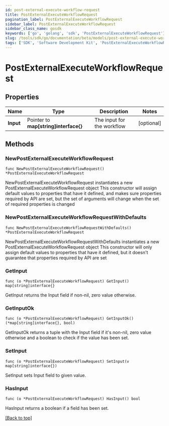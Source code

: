 ```yaml
---
id: post-external-execute-workflow-request
title: PostExternalExecuteWorkflowRequest
pagination_label: PostExternalExecuteWorkflowRequest
sidebar_label: PostExternalExecuteWorkflowRequest
sidebar_class_name: gosdk
keywords: ['go', 'golang', 'sdk', 'PostExternalExecuteWorkflowRequest'] 
slug: /tools/sdk/go/documentation/beta/models/post-external-execute-workflow-request
tags: ['SDK', 'Software Development Kit', 'PostExternalExecuteWorkflowRequest']
---
```


# PostExternalExecuteWorkflowRequest

## Properties

Name | Type | Description | Notes
------------ | ------------- | ------------- | -------------
**Input** | Pointer to **map[string]interface{}** | The input for the workflow | [optional] 

## Methods

### NewPostExternalExecuteWorkflowRequest

`func NewPostExternalExecuteWorkflowRequest() *PostExternalExecuteWorkflowRequest`

NewPostExternalExecuteWorkflowRequest instantiates a new PostExternalExecuteWorkflowRequest object
This constructor will assign default values to properties that have it defined,
and makes sure properties required by API are set, but the set of arguments
will change when the set of required properties is changed

### NewPostExternalExecuteWorkflowRequestWithDefaults

`func NewPostExternalExecuteWorkflowRequestWithDefaults() *PostExternalExecuteWorkflowRequest`

NewPostExternalExecuteWorkflowRequestWithDefaults instantiates a new PostExternalExecuteWorkflowRequest object
This constructor will only assign default values to properties that have it defined,
but it doesn't guarantee that properties required by API are set

### GetInput

`func (o *PostExternalExecuteWorkflowRequest) GetInput() map[string]interface{}`

GetInput returns the Input field if non-nil, zero value otherwise.

### GetInputOk

`func (o *PostExternalExecuteWorkflowRequest) GetInputOk() (*map[string]interface{}, bool)`

GetInputOk returns a tuple with the Input field if it's non-nil, zero value otherwise
and a boolean to check if the value has been set.

### SetInput

`func (o *PostExternalExecuteWorkflowRequest) SetInput(v map[string]interface{})`

SetInput sets Input field to given value.

### HasInput

`func (o *PostExternalExecuteWorkflowRequest) HasInput() bool`

HasInput returns a boolean if a field has been set.


[[Back to top]](#) 


